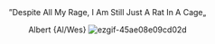 </div> <div align="center"> ”Despite All My Rage, I Am Still Just A Rat In A Cage„

Albert {Al/Wes}
![ezgif-45ae08e09cd02d](https://github.com/user-attachments/assets/7b5e1742-6e72-44aa-a604-0f931efa0375)

